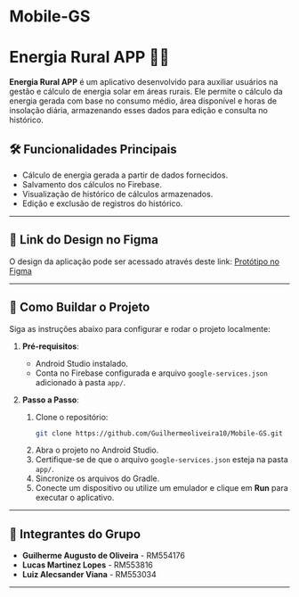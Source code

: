 # Mobile-GS

# Energia Rural APP 🚜🌞

**Energia Rural APP** é um aplicativo desenvolvido para auxiliar usuários na gestão e cálculo de energia solar em áreas rurais. Ele permite o cálculo da energia gerada com base no consumo médio, área disponível e horas de insolação diária, armazenando esses dados para edição e consulta no histórico.

## 🛠 Funcionalidades Principais
- Cálculo de energia gerada a partir de dados fornecidos.
- Salvamento dos cálculos no Firebase.
- Visualização de histórico de cálculos armazenados.
- Edição e exclusão de registros do histórico.

---

## 🎨 Link do Design no Figma
O design da aplicação pode ser acessado através deste link: [Protótipo no Figma](https://www.figma.com/design/J9SA0Oual9EFeo3iyj0bmF/Figma---GS?node-id=1-2&node-type=canvas&t=fNEFDvEa8h3yQFvU-0)

---

## 🚀 Como Buildar o Projeto
Siga as instruções abaixo para configurar e rodar o projeto localmente:

1. **Pré-requisitos**:
   - Android Studio instalado.
   - Conta no Firebase configurada e arquivo `google-services.json` adicionado à pasta `app/`.

2. **Passo a Passo**:
   1. Clone o repositório:
      ```bash
      git clone https://github.com/Guilhermeoliveira10/Mobile-GS.git
      ```
   2. Abra o projeto no Android Studio.
   3. Certifique-se de que o arquivo `google-services.json` esteja na pasta `app/`.
   4. Sincronize os arquivos do Gradle.
   5. Conecte um dispositivo ou utilize um emulador e clique em **Run** para executar o aplicativo.

---

## 👥 Integrantes do Grupo
- **Guilherme Augusto de Oliveira** - RM554176
- **Lucas Martinez Lopes** - RM553816
- **Luiz Alecsander Viana** - RM553034

---
